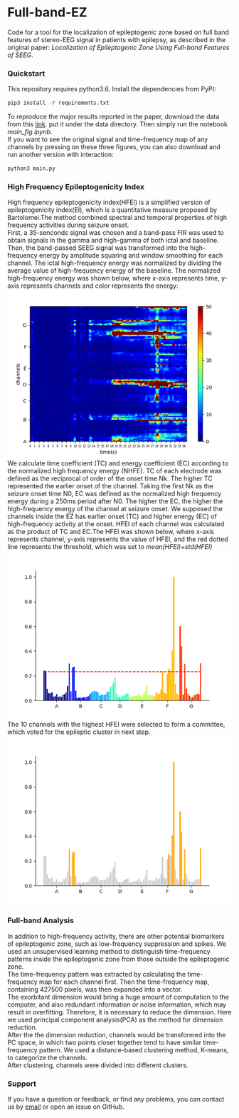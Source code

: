 # Full-band-EZ
Code for a tool for the localization of epileptogenic zone based on full band features of stereo-EEG signal in patients with epilepsy, as described in the original paper: *Localization of Epileptogenic Zone Using Full-band Features of SEEG*.
### Quickstart
This repository requires python3.6. Install the dependencies from PyPI:
```python
pip3 install -r requirements.txt
```
To reproduce the major results reported in the paper, download the data from this [link](https://github.com/TongZhh/BrainQuake/raw/master/data). put it under the data directory. Then simply run the notebook *main_fig.ipynb*.<br>
If you want to see the original signal and time-frequency map of any channels by pressing on these three figures, you can also download and run another version with interaction:
```python
python3 main.py
```
### High Frequency Epileptogenicity Index
High frequency epileptogenicity index(HFEI) is a simplified version of epileptogenicity index(EI), which is a quantitative measure proposed by Bartolomei.The method combined spectral and temporal properties of high frequency activities during seizure onset. <br>
First, a 35-senconds signal was chosen and a band-pass FIR was used to obtain signals in the gamma and high-gamma of both ictal and baseline. Then, the band-passed SEEG signal was transformed into the high-frequency energy by amplitude squaring and window smoothing for each channel. The ictal high-frequency energy was normalized by dividing the average value of high-frequency energy of the baseline. The normalized high-frequency energy was shown below, where x-axis represents time, y-axis represents channels and color represents the energy:<br>
![](Assets/HFER.png)<br>
We calculate time coefficient (TC) and energy coefficient (EC) according to the normalized high frequency energy (NHFE). TC of each electrode was defined as the reciprocal of order of the onset time Nk. The higher TC represented the earlier onset of the channel. Taking the first Nk as the seizure onset time N0, EC was defined as the normalized high frequency energy during a 250ms period after N0. The higher the EC, the higher the high-frequency energy of the channel at seizure onset. We supposed the channels inside the EZ has earlier onset (TC) and higher energy (EC) of high-frequency activity at the onset. HFEI of each channel was calculated as the product of TC and EC.The HFEI was shown below, where x-axis represents channel, y-axis represents the value of HFEI, and the red dotted line represents the threshold, which was set to *mean(HFEI)+std(HFEI)*<br>
![](Assets/HFEI.png)<br>
The 10 channels with the highest HFEI were selected to form a committee, which voted for the epileptic cluster in next step.<br>
![](Assets/HFEI_top_10.png)<br>
### Full-band Analysis
In addition to high-frequency activity, there are other potential biomarkers of epileptogenic zone, such as low-frequency suppression and spikes. We used an unsupervised learning method to distinguish time-frequency patterns inside the epileptogenic zone from those outside the epileptogenic zone.<br>
The time-frequency pattern was extracted by calculating the time-frequency map for each channel first. Then the time-frequency map, containing 427500 pixels, was then expanded into a vector.<br>
The exorbitant dimension would bring a huge amount of computation to the computer, and also redundant information or noise information, which may result in overfitting. Therefore, it is necessary to reduce the dimension. Here we used principal component analysis(PCA) as the method for dimension reduction. <br>
After the the dimension reduction, channels would be transformed into the PC space, in which two points closer together tend to have similar time-frequency pattern. We used a distance-based clustering method, K-means, to categorize the channels. <br>
After clustering, channels were divided into different clusters.
### Support
If you have a question or feedback, or find any problems, you can contact us by [email](mailto:zhaotongztzt@gmail.com) or open an issue on GitHub.
